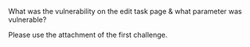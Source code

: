 What was the vulnerability on the edit task page & what parameter was vulnerable?

Please use the attachment of the first challenge.
